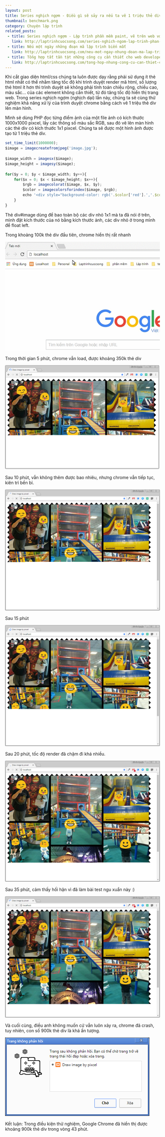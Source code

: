 ```yaml
---
layout: post
title: Series nghịch ngợm - Điều gì sẽ sảy ra nếu ta vẽ 1 triệu thẻ div lên màn hình
thumbnail: benchmark.png
category: Chuyện lập trình
related_posts:
 - title: Series nghịch ngợm - Lập trình phần mềm paint, vẽ trên web với html5 và javascript
   link: http://laptrinhcuocsong.com/series-nghich-ngom-lap-trinh-phan-mem-paint-ve-tren-web-html5-javascript.html
 - title: Nếu một ngày những đoạn mã lập trình biến mất
   link: http://laptrinhcuocsong.com/neu-mot-ngay-nhung-doan-ma-lap-trinh-bien-mat.html
 - title: Tổng hợp tất tần tật những công cụ cần thiết cho web developer
   link: http://laptrinhcuocsong.com/tong-hop-nhung-cong-cu-can-thiet-cho-web-developer.html
---
```


Khi cắt giao diện html/css chúng ta luôn được dạy rằng phải sử dụng ít thẻ html nhất có thể nhằm tăng tốc độ khi trình duyệt render mã html, số lượng thẻ html ít hơn thì trình duyệt sẽ không phải tính toán chiều rộng, chiều cao, màu sắc... của các element không cần thiết, từ đó tăng tốc độ hiển thị trang web. Trong series nghịch ngợm (nghịch dại) lần này, chúng ta sẽ cùng thử nghiệm khả năng xử lý của trình duyệt chrome bằng cách vẽ 1 triệu thẻ div lên màn hình.

Mình sẽ dùng PHP đọc từng điểm ảnh của một file ảnh có kích thước 1000x1000 pixcel, lấy các thông số màu sắc RGB, sau đó vẽ lên màn hình các thẻ div có kích thước 1x1 pixcel. Chúng ta sẽ được một hình ảnh được tạo từ 1 triệu thẻ div.

```javascript
set_time_limit(1000000);
$image = imagecreatefromjpeg('image.jpg');

$image_width = imagesx($image);
$image_height = imagesy($image);

for($y = 0; $y < $image_width; $y++){
	for($x = 0; $x < $image_height; $x++){
		$rgb = imagecolorat($image, $x, $y);
		$color = imagecolorsforindex($image, $rgb);
		echo '<div style="background-color: rgb('.$color['red'].','.$color['green'].','.$color['blue'].')"></div>';
	}
}
```

Thẻ div#image dùng để bao toàn bộ các div nhỏ 1x1 mà ta đã nói ở trên, mình đặt kích thước của nó bằng kích thước ảnh, các div nhỏ ở trong mình để float left.

Trong khoảng 100k thẻ div đầu tiên, chrome hiển thị rất nhanh

![thử nhiệm vẽ 1 triệu thẻ div](images/chrome-test-start.gif)

Trong thời gian 5 phút, chrome vẫn load, được khoảng 350k thẻ div

![thử nhiệm vẽ 1 triệu thẻ div](images/chrome-test-5.png)

Sau 10 phút, vẫn không thêm được bao nhiêu, nhưng chrome vẫn tiếp tục, kiên trì bền bỉ.

![thử nhiệm vẽ 1 triệu thẻ div](images/chrome-test-10.png)

Sau 15 phút

![thử nhiệm vẽ 1 triệu thẻ div](images/chrome-test-15.png)

Sau 20 phút, tốc độ render đã chậm đi khá nhiều.

![thử nhiệm vẽ 1 triệu thẻ div](images/chrome-test-20.png)

Sau 35 phút, cảm thấy hối hận vì đã làm bài test ngu xuẩn này :)

![thử nhiệm vẽ 1 triệu thẻ div](images/chrome-test-35.png)

Và cuối cùng, điều anh không muốn cứ vẫn luôn xảy ra, chrome đã crash, tuy nhiên, con số 900k thẻ div là khá ấn tượng.

![thử nhiệm vẽ 1 triệu thẻ div](images/chrome-test-crash.png)

Kết luận: Trong điều kiện thử nghiệm, Google Chrome đã hiển thị được khoảng 900k thẻ div trong vòng 43 phút.
